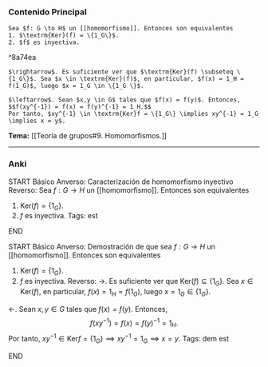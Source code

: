 ### Contenido Principal

```ad-proposition
Sea $f: G \to H$ un [[homomorfismo]]. Entonces son equivalentes
1. $\textrm{Ker}(f) = \{1_G\}$.
2. $f$ es inyectiva.
```

^8a74ea

```ad-proof
$\rightarrow$. Es suficiente ver que $\textrm{Ker}(f) \subseteq \{1_G\}$. Sea $x \in \textrm{Ker}(f)$, en particular, $f(x) = 1_H = f(1_G)$, luego $x = 1_G \in \{1_G \}$.

$\leftarrow$. Sean $x,y \in G$ tales que $f(x) = f(y)$. Entonces,
$$f(xy^{-1}) = f(x) = f(y)^{-1} = 1_H.$$
Por tanto, $xy^{-1} \in \textrm{Ker}f = \{1_G\} \implies xy^{-1} = 1_G \implies x = y$.
```

**Tema:** [[Teoría de grupos#9. Homomorfismos.]]

---
### Anki

START
Básico
Anverso: Caracterización de homomorfismo inyectivo
Reverso: Sea $f: G \to H$ un [[homomorfismo]]. Entonces son equivalentes
1. $\textrm{Ker}(f) = \{1_G\}$.
2. $f$ es inyectiva.
Tags: est
<!--ID: 1728549801307-->
END

START
Básico
Anverso: Demostración de que sea $f: G \to H$ un [[homomorfismo]]. Entonces son equivalentes
1. $\textrm{Ker}(f) = \{1_G\}$.
2. $f$ es inyectiva.
Reverso: 
$\rightarrow$. Es suficiente ver que $\textrm{Ker}(f) \subseteq \{1_G\}$. Sea $x \in \textrm{Ker}(f)$, en particular, $f(x) = 1_H = f(1_G)$, luego $x = 1_G \in \{1_G \}$.

$\leftarrow$. Sean $x,y \in G$ tales que $f(x) = f(y)$. Entonces,
$$f(xy^{-1}) = f(x) = f(y)^{-1} = 1_H.$$
Por tanto, $xy^{-1} \in \textrm{Ker}f = \{1_G\} \implies xy^{-1} = 1_G \implies x = y$.
Tags: dem est
<!--ID: 1728549801356-->
END

